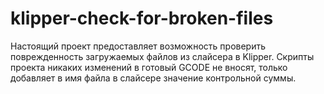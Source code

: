# klipper-check-for-broken-files
Настоящий проект предоставляет возможность проверить поврежденность загружаемых файлов из слайсера в Klipper. Скрипты проекта никаких изменений в готовый GCODE не вносят, только добавляет в имя файла в слайсере значение контрольной суммы.
